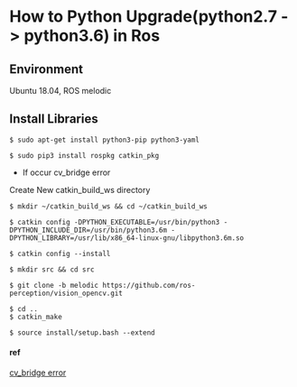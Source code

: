 # How to Python Upgrade(python2.7 -> python3.6) in Ros

## Environment

Ubuntu 18.04, ROS melodic

## Install Libraries

```
$ sudo apt-get install python3-pip python3-yaml
```
```
$ sudo pip3 install rospkg catkin_pkg
```

- If occur cv_bridge error

Create New catkin_build_ws directory

```
$ mkdir ~/catkin_build_ws && cd ~/catkin_build_ws
```
```
$ catkin config -DPYTHON_EXECUTABLE=/usr/bin/python3 -DPYTHON_INCLUDE_DIR=/usr/bin/python3.6m -DPYTHON_LIBRARY=/usr/lib/x86_64-linux-gnu/libpython3.6m.so
```
```
$ catkin config --install
```
```
$ mkdir src && cd src
```
```
$ git clone -b melodic https://github.com/ros-perception/vision_opencv.git
```
```
$ cd ..
$ catkin_make
```
```
$ source install/setup.bash --extend
```


#### ref
<a href='https://github.com/pulver22/gym-gazebo/wiki/ERROR:-Cv_bridge-for-Python3'>cv_bridge error</a>
